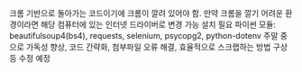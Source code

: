 크롬 기반으로 돌아가는 코드이기에 크롬이 깔려 있어야 함.
만약 크롬을 깔기 어려운 환경이라면 해당 컴퓨터에 있는 인터넷 드라이버로 변경 가능
설치 필요 파이썬 모듈: beautifulsoup4(bs4), requests, selenium, psycopg2, python-dotenv
주말 중으로 가독성 향상, 코드 간략화, 첨부파일 오류 해결, 효율적으로 스크랩하는 방법 구상 등 수정 예정
